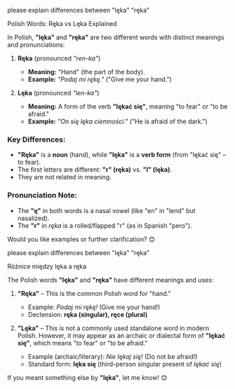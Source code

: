 please explain differences between "lęka" "ręka"

Polish Words: Ręka vs Lęka Explained

In Polish, **"lęka"** and **"ręka"** are two different words with distinct meanings and pronunciations:

1. **Ręka** (pronounced *"ren-ka"*)  
   - **Meaning:** "Hand" (the part of the body).  
   - **Example:** *"Podaj mi rękę."* ("Give me your hand.")  

2. **Lęka** (pronounced *"len-ka"*)  
   - **Meaning:** A form of the verb **"lękać się"**, meaning "to fear" or "to be afraid."  
   - **Example:** *"On się lęka ciemności."* ("He is afraid of the dark.")  

### Key Differences:
- **"Ręka"** is a **noun** (hand), while **"lęka"** is a **verb form** (from "lękać się" – to fear).  
- The first letters are different: **"r" (ręka)** vs. **"l" (lęka)**.  
- They are not related in meaning.  

### Pronunciation Note:
- The **"ę"** in both words is a nasal vowel (like "en" in "lend" but nasalized).  
- The **"r"** in *ręka* is a rolled/flapped "r" (as in Spanish "pero").  

Would you like examples or further clarification? 😊

please explain differences between "lęka" "ręka"

Różnice między lęka a ręka

The Polish words **"lęka"** and **"ręka"** have different meanings and uses:

1. **"Ręka"** – This is the common Polish word for "hand."
   - Example: *Podaj mi rękę!* (Give me your hand!)
   - Declension: **ręka (singular), ręce (plural)**

2. **"Lęka"** – This is not a commonly used standalone word in modern Polish. However, it may appear as an archaic or dialectal form of **"lękać się"**, which means "to fear" or "to be afraid."
   - Example (archaic/literary): *Nie lękaj się!* (Do not be afraid!)
   - Standard form: **lęka się** (third-person singular present of *lękać się*)

If you meant something else by **"lęka"**, let me know! 😊
